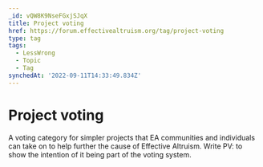 ```yaml
---
_id: vQW8K9NseFGxjSJqX
title: Project voting
href: https://forum.effectivealtruism.org/tag/project-voting
type: tag
tags:
  - LessWrong
  - Topic
  - Tag
synchedAt: '2022-09-11T14:33:49.834Z'
---
```

# Project voting

A voting category for simpler projects that EA communities and individuals can take on to help further the cause of Effective Altruism. Write PV: to show the intention of it being part of the voting system.